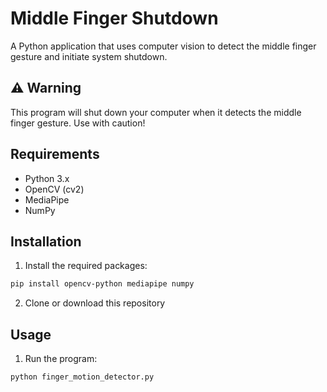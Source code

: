 # Middle Finger Shutdown 

A Python application that uses computer vision to detect the middle finger gesture and initiate system shutdown.

## ⚠️ Warning
This program will shut down your computer when it detects the middle finger gesture. Use with caution!

## Requirements
- Python 3.x
- OpenCV (cv2)
- MediaPipe
- NumPy

## Installation
1. Install the required packages:
```bash
pip install opencv-python mediapipe numpy
```

2. Clone or download this repository

## Usage
1. Run the program:
```bash
python finger_motion_detector.py
```

